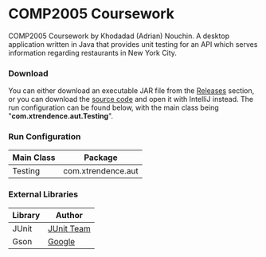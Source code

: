 # COMP2005 Coursework

COMP2005 Coursework by Khodadad (Adrian) Nouchin. A desktop application written in Java that provides unit testing for an API which serves information regarding restaurants in New York City.

### Download

You can either download an executable JAR file from the [Releases](https://github.com/Xtrendence/COMP2005-Coursework/releases) section, or you can download the [source code](https://github.com/Xtrendence/COMP2005-Coursework/archive/main.zip) and open it with IntelliJ instead. The run configuration can be found below, with the main class being "**com.xtrendence.aut.Testing**".

### Run Configuration

|Main Class|Package           |
|----------|------------------|
|Testing   |com.xtrendence.aut|

### External Libraries

|Library|Author                                            |
|-------|--------------------------------------------------|
|JUnit  |[JUnit Team](https://github.com/junit-team/junit4)|
|Gson   |[Google](https://github.com/google/gson)          |
